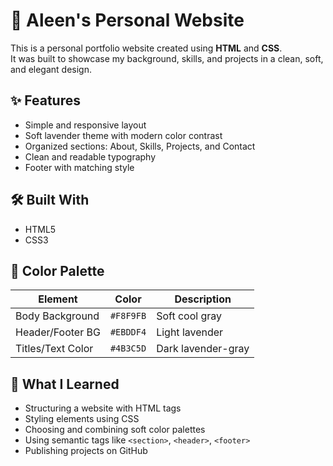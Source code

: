 # 🌸 Aleen's Personal Website

This is a personal portfolio website created using **HTML** and **CSS**.  
It was built to showcase my background, skills, and projects in a clean, soft, and elegant design.

## ✨ Features

- Simple and responsive layout
- Soft lavender theme with modern color contrast
- Organized sections: About, Skills, Projects, and Contact
- Clean and readable typography
- Footer with matching style

## 🛠️ Built With

- HTML5
- CSS3

## 🎨 Color Palette

| Element            | Color         | Description               |
|--------------------|---------------|---------------------------|
| Body Background    | `#F8F9FB`     | Soft cool gray            |
| Header/Footer BG   | `#EBDDF4`     | Light lavender            |
| Titles/Text Color  | `#4B3C5D`     | Dark lavender-gray        |

## 🧠 What I Learned

- Structuring a website with HTML tags
- Styling elements using CSS
- Choosing and combining soft color palettes
- Using semantic tags like `<section>`, `<header>`, `<footer>`
- Publishing projects on GitHub

